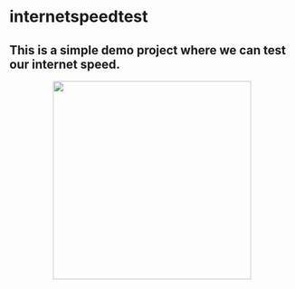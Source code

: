 # internetspeedtest


## This is a simple demo project where we can test our internet speed. 

<p align="center">
  <img src="https://raw.githubusercontent.com/paveltech/internetspeedtest/master/device-2018-12-15-171100.png" width="350"/>
</p>
